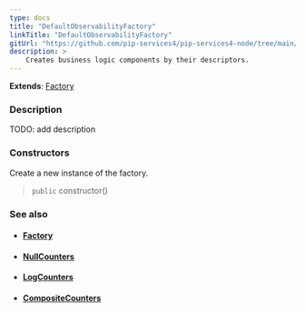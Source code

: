 ```yaml
---
type: docs
title: "DefaultObservabilityFactory"
linkTitle: "DefaultObservabilityFactory"
gitUrl: "https://github.com/pip-services4/pip-services4-node/tree/main/pip-services4-observability-node"
description: >
    Creates business logic components by their descriptors.
---
```


**Extends**: [Factory](../../../components/build/factory)

### Description

TODO: add description

### Constructors
Create a new instance of the factory.

> `public` constructor()


### See also
- #### [Factory](../../../components/build/factory)
- #### [NullCounters](../../count/null_counters)
- #### [LogCounters](../../count/log_counters)
- #### [CompositeCounters](../../count/composite_counters)
